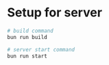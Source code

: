 # Setup for server

```bash
# build command
bun run build

# server start command
bun run start
```
